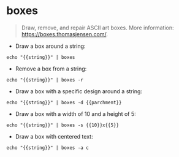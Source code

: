 # boxes

> Draw, remove, and repair ASCII art boxes.
> More information: <https://boxes.thomasjensen.com/>.

- Draw a box around a string:

`echo "{{string}}" | boxes`

- Remove a box from a string:

`echo "{{string}}" | boxes -r`

- Draw a box with a specific design around a string:

`echo "{{string}}" | boxes -d {{parchment}}`

- Draw a box with a width of 10 and a height of 5:

`echo "{{string}}" | boxes -s {{10}}x{{5}}`

- Draw a box with centered text:

`echo "{{string}}" | boxes -a c`